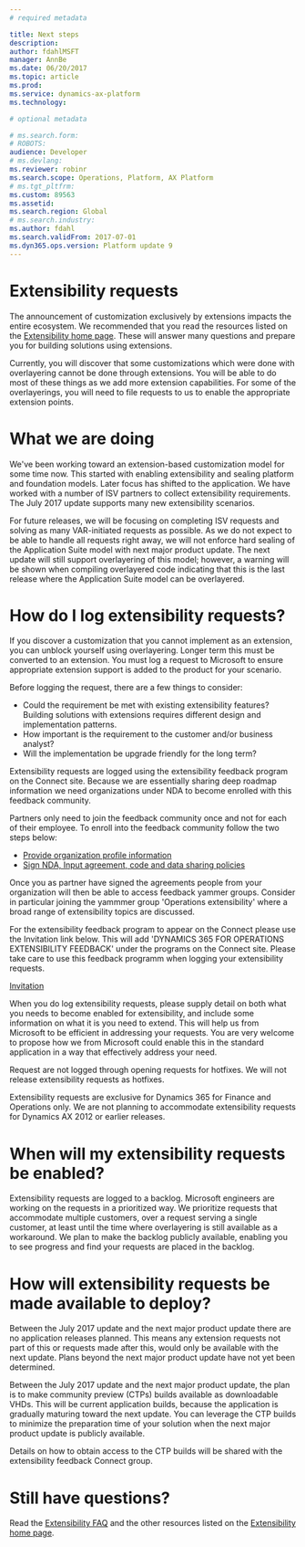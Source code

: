 ```yaml
---
# required metadata

title: Next steps
description: 
author: fdahlMSFT
manager: AnnBe
ms.date: 06/20/2017
ms.topic: article
ms.prod: 
ms.service: dynamics-ax-platform
ms.technology: 

# optional metadata

# ms.search.form: 
# ROBOTS: 
audience: Developer
# ms.devlang: 
ms.reviewer: robinr
ms.search.scope: Operations, Platform, AX Platform
# ms.tgt_pltfrm: 
ms.custom: 89563
ms.assetid: 
ms.search.region: Global
# ms.search.industry: 
ms.author: fdahl
ms.search.validFrom: 2017-07-01
ms.dyn365.ops.version: Platform update 9
---
```


# Extensibility requests

The announcement of customization exclusively by extensions impacts the entire ecosystem. We recommended that you read the resources listed on the [Extensibility home page](extensibility-home-page.md). These will answer many questions and prepare you for building solutions using extensions.

Currently, you will discover that some customizations which were done with overlayering cannot be done through extensions. You will be able to do most of these things as we add more extension capabilities. For some of the overlayerings, you will need to file requests to us to enable the appropriate extension points.

# What we are doing

We've been working toward an extension-based customization model for some time now. This started with enabling extensibility and sealing platform and foundation models. Later focus has shifted to the application. We have worked with a number of ISV partners to collect extensibility requirements. The July 2017 update supports many new extensibility scenarios.

For future releases, we will be focusing on completing ISV requests and solving as many VAR-initiated requests as possible. As we do not expect to be able to handle all requests right away, we will not enforce hard sealing of the Application Suite model with next major product update. The next update will still support overlayering of this model; however, a warning will be shown when compiling overlayered code indicating that this is the last release where the Application Suite model can be overlayered.

# How do I log extensibility requests?

If you discover a customization that you cannot implement as an extension, you can unblock yourself using overlayering. Longer term this must be converted to an extension. You must log a request to Microsoft to ensure appropriate extension support is added to the product for your scenario.

Before logging the request, there are a few things to consider:  
+ Could the requirement be met with existing extensibility features? Building solutions with extensions requires different design and implementation patterns.
+ How important is the requirement to the customer and/or business analyst?  
+ Will the implementation be upgrade friendly for the long term?

Extensibility requests are logged using the extensibility feedback program on the Connect site. Because we are essentially sharing deep roadmap information we need organizations under NDA to become enrolled with this feedback community.

Partners only need to join the feedback community once and not for each of their employee. To enroll into the feedback community follow the two steps below:

+ [Provide organization profile information](http://aka.ms/feedbackcommunitynomination)
+ [Sign NDA, Input agreement, code and data sharing policies](http://aka.ms/feedbackcommunityagreement)

Once you as partner have signed the agreements people from your organization will then be able to access feedback yammer groups. Consider in particular joining the yammmer group 'Operations extensibility' where a broad range of extensibility topics are discussed.

For the extensibility feedback program to appear on the Connect please use the Invitation link below. This will add 'DYNAMICS 365 FOR OPERATIONS EXTENSIBILITY FEEDBACK' under the programs on the Connect site. Please take care to use this feedback programm when logging your extensibility requests.

[Invitation](https://connect.microsoft.com/site1321/InvitationUse.aspx?ProgramID=9338&InvitationID=EXT-W2TQ-3Y9Y) 

When you do log extensibility requests, please supply detail on both what you needs to become enabled for extensibility, and include some information on what it is you need to extend. This will help us from Microsoft to be efficient in addressing your requests. You are very welcome to propose how we from Microsoft could enable this in the standard application in a way that effectively address your need.

Request are not logged through opening requests for hotfixes. We will not release extensibility requests as hotfixes.  

Extensibility requests are exclusive for Dynamics 365 for Finance and Operations only. We are not planning to accommodate extensibility requests for Dynamics AX 2012 or earlier releases.

# When will my extensibility requests be enabled?

Extensibility requests are logged to a backlog. Microsoft engineers are working on the requests in a prioritized way. We prioritize requests that accommodate multiple customers, over a request serving a single customer, at least until the time where overlayering is still available as a workaround. We plan to make the backlog publicly available, enabling you to see progress and find your requests are placed in the backlog.

# How will extensibility requests be made available to deploy?

Between the July 2017 update and the next major product update there are no application releases planned. This means any extension requests not part of this or requests made after this, would only be available with the next update. Plans beyond the next major product update have not yet been determined.

Between the July 2017 update and the next major product update, the plan is to make community preview (CTPs) builds available as downloadable VHDs. This will be current application builds, because the application is gradually maturing toward the next update. You can leverage the CTP builds to minimize the preparation time of your solution when the next major product update is publicly available.

Details on how to obtain access to the CTP builds will be shared with the extensibility feedback Connect group.

# Still have questions?

Read the [Extensibility FAQ](app-sealing-faq.md) and the other resources listed on the [Extensibility home page](extensibility-home-page.md).
